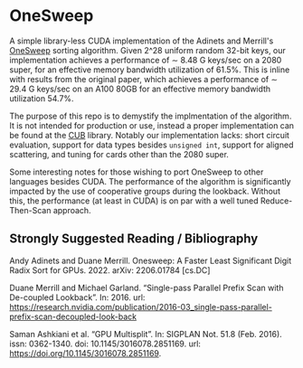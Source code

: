# OneSweep
A simple library-less CUDA implementation of the Adinets and Merrill's [OneSweep](https://arxiv.org/abs/2206.01784) sorting algorithm. Given 2^28 uniform random 32-bit keys, our implementation achieves a performance of $\sim$ 8.48 G keys/sec on a 2080 super, for an effective memory bandwidth utilization of 61.5%. This is inline with results from the original paper, which achieves a performance of $\sim$ 29.4 G keys/sec on an A100 80GB for an effective memory bandwidth utilization 54.7%.

The purpose of this repo is to demystify the implmentation of the algorithm. It is not intended for production or use, instead a proper implementation can be found at the [CUB](https://github.com/NVIDIA/cub) library. Notably our implementation lacks: short circuit evaluation, support for data types besides `unsigned int`, support for aligned scattering, and tuning for cards other than the 2080 super.

Some interesting notes for those wishing to port OneSweep to other languages besides CUDA. The performance of the algorithm is significantly impacted by the use of cooperative groups during the lookback. Without this, the performance (at least in CUDA) is on par with a well tuned Reduce-Then-Scan approach.

## Strongly Suggested Reading / Bibliography 
Andy Adinets and Duane Merrill. Onesweep: A Faster Least Significant Digit Radix Sort for GPUs. 2022. arXiv: 2206.01784 [cs.DC]

Duane Merrill and Michael Garland. “Single-pass Parallel Prefix Scan with De-coupled Lookback”. In: 2016. url: https://research.nvidia.com/publication/2016-03_single-pass-parallel-prefix-scan-decoupled-look-back

Saman Ashkiani et al. “GPU Multisplit”. In: SIGPLAN Not. 51.8 (Feb. 2016). issn: 0362-1340. doi: 10.1145/3016078.2851169. url: https://doi.org/10.1145/3016078.2851169.
